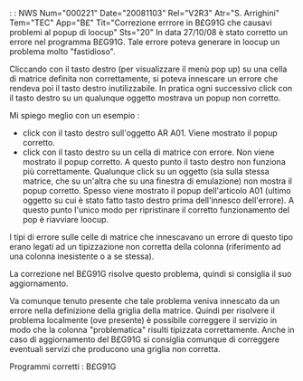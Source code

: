  :  : NWS Num="000221" Date="20081103" Rel="V2R3" Atr="S. Arrighini" Tem="TEC" App="B£" Tit="Correzione errrore in B£G91G che causavi problemi al popup di loocup" Sts="20"
In data 27/10/08 è stato corretto un errore nel programma B£G91G.
Tale errore poteva generare in loocup un problema molto "fastidioso".

Cliccando con il tasto destro (per visualizzare il menù pop up) su una cella di matrice definita non correttamente, si poteva innescare un errore che rendeva poi il tasto destro inutilizzabile.
In pratica ogni successivo click con il tasto destro su un qualunque oggetto mostrava un popup non corretto.

Mi spiego meglio con un esempio : 
- click con il tasto destro sull'oggetto AR A01. Viene mostrato il popup corretto.
- click con il tasto destro su un cella di matrice con errore. Non viene mostrato il popup corretto.
A questo punto il tasto destro non funziona più correttamente. Qualunque click su un oggetto (sia sulla stessa matrice, che su un'altra che su una finestra di emulazione) non mostra il popup corretto. Spesso viene mostrato il popup dell'articolo A01 (ultimo oggetto su cui è stato fatto tasto destro prima dell'innesco dell'errore).
A questo punto l'unico modo per ripristinare il corretto funzionamento del pop è riavviare loocup.

I tipi di errore sulle celle di matrice che innescavano un errore di questo tipo erano legati ad un tipizzazione non corretta della colonna (riferimento ad una colonna inesistente o a se stessa).

La correzione nel B£G91G risolve questo problema, quindi si consiglia il suo aggiornamento.

Va comunque tenuto presente che tale problema veniva innescato da un errore nella definizione della griglia della matrice. Quindi per risolvere il problema localmente (ove presente) è possibile
correggere il servizio in modo che la colonna "problematica" risulti tipizzata correttamente.
Anche in caso di aggiornamento del B£G91G si consiglia comunque di correggere eventuali servizi che producono una griglia non corretta.

Programmi corretti : 
B£G91G
